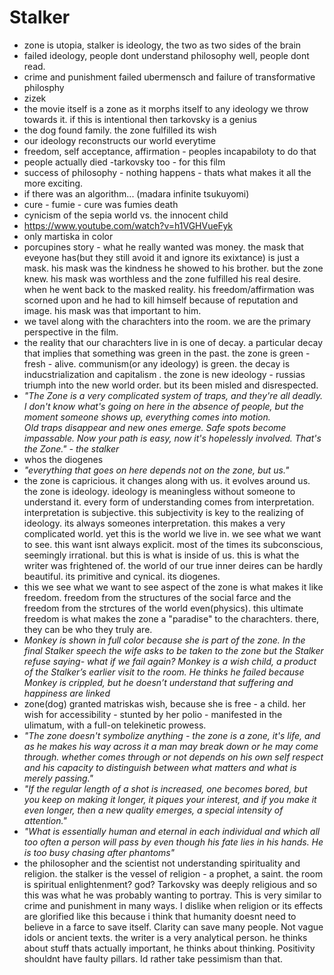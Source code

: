 # Stalker

- zone is utopia, stalker is ideology, the two as two sides of the brain
- failed ideology, people dont understand philosophy well, people dont read.
- crime and punishment failed ubermensch and  failure of transformative philosphy
- zizek
- the movie itself is a zone as it morphs itself to any ideology we throw towards it. if this is intentional then tarkovsky is a genius 
- the dog found family. the zone fulfilled its wish
- our ideology reconstructs our world everytime
- freedom, self acceptance, affirmation - peoples incapabiloty to do that
- people actually died -tarkovsky too - for this film
- success of philosophy - nothing happens - thats what makes it all the more exciting.
- if there was an algorithm... (madara infinite tsukuyomi)
- cure - fumie - cure was fumies death
- cynicism of the sepia world vs. the innocent child
- https://www.youtube.com/watch?v=h1VGHVueFyk
- only martiska in color
- porcupines story - what he really wanted was money. the mask that eveyone has(but they still avoid it and ignore its exixtance) is just a mask. his mask was the kindness he showed to his brother. but the zone knew. his mask was worthless and the zone fulfilled his real desire. when he went back to the masked reality. his freedom/affirmation was scorned upon and he had to kill himself because of reputation and image. his mask was that important to him.
- we tavel along with the charachters into the room. we are the primary perspective in the film.
- the reality that our charachters live in is one of decay. a particular decay that implies that something was green in the past. the zone is green - fresh - alive. communism(or any ideology) is green. the decay is inducstrialization and capitalism . the zone is new ideology - russias triumph into the new world order. but its been misled and disrespected.
- *"The Zone is a very complicated system of traps, and they're all deadly. I don't know what's going on here in the absence of people, but the moment someone shows up, everything comes into motion. Old traps disappear and new ones emerge. Safe spots become impassable. Now your path is easy, now it's hopelessly involved. That's the Zone." - the stalker*
- whos the diogenes
- *"everything that goes on here depends not on the zone, but us."*
- the zone is capricious. it changes along with us. it evolves around us. the zone is ideology. ideology is meaningless without someone to understand it. every form of understanding comes from interpretation. interpretation is subjective. this subjectivity is key to the realizing of ideology. its always someones interpretation. this makes a very complicated world. yet this is the world we live in. we see what we want to see. this want isnt always explicit. most of the times its subconscious, seemingly irrational. but this is what is inside of us. this is what the writer was frightened of. the world of our true inner deires can be hardly beautiful. its primitive and cynical. its diogenes. 
- this we see what we want to see aspect of the zone is what makes it like freedom. freedom from the structures of the social farce and the freedom from the strctures of the world even(physics). this ultimate freedom is what makes the zone a "paradise" to the charachters. there, they can be who they truly are.
- *Monkey is shown in full color because she is part of the zone. In the final Stalker speech the wife asks to be taken to the zone but the Stalker refuse saying- what if we fail again? Monkey is a wish child, a product of the Stalker’s earlier visit to the room. He thinks he failed because Monkey is crippled, but he doesn’t understand that suffering and happiness are linked*
- zone(dog) granted matriskas wish, because she is free - a child. her wish for accessibility - stunted by her polio - manifested in the ulimatum, with a full-on telekinetic prowess. 
- *"The zone doesn't symbolize anything - the zone is a zone, it's life, and as he makes his way across it a man may break down or he may come through. whether comes through or not depends on his own self respect and his capacity to distinguish between what matters and what is merely passing."*
- *"If the regular length of a shot is increased, one becomes bored, but you keep on making it longer, it piques your interest, and if you make it even longer, then a new quality emerges, a special intensity of attention."*
- *"What is essentially human and eternal in each individual and which all too often a person will pass by even though his fate lies in his hands. He is too busy chasing after phantoms"*
- the philosopher and the scientist not understanding spirituality and religion. the stalker is the vessel of religion - a prophet, a saint. the room is spiritual enlightenment? god? Tarkovsky was deeply religious and so this was what he was probably wanting to portray. This is  very similar to crime and punishment in many ways. I dislike when religion or its effects are glorified like this because i think that humanity doesnt need to believe in a farce to save itself. Clarity can save many people. Not vague idols or ancient texts. the writer is a very analytical person. he thinks about stuff thats actually important, he thinks about thinking. Positivity shouldnt have faulty pillars. Id rather take pessimism than that.
